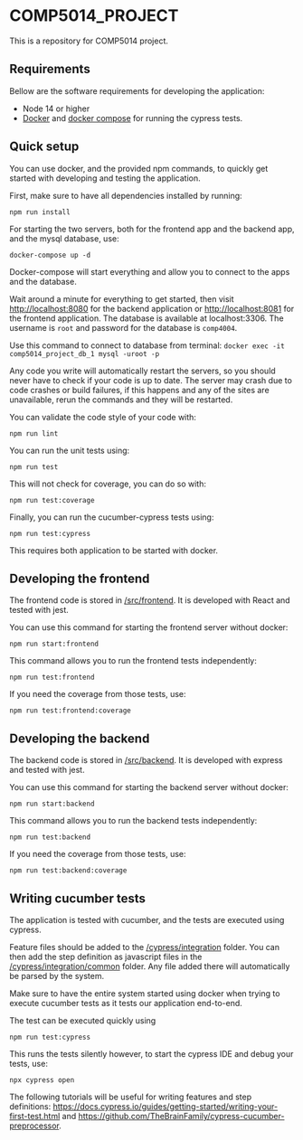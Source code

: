 # COMP5014_PROJECT
This is a repository for COMP5014 project.

## Requirements
Bellow are the software requirements for developing the application:

- Node 14 or higher
- [Docker](https://www.docker.com/) and [docker compose](https://docs.docker.com/compose/) for running the cypress tests.

## Quick setup
You can use docker, and the provided npm commands, to quickly get started with developing and testing the application.

First, make sure to have all dependencies installed by running:

```
npm run install
```

For starting the two servers, both for the frontend app and the backend app, and the mysql database, use:

```
docker-compose up -d
```

Docker-compose will start everything and allow you to connect to the apps and the database.

Wait around a minute for everything to get started, then visit [http://localhost:8080](http://localhost:8080) for the backend application or [http://localhost:8081](http://localhost:8081) for the frontend application. The database is available at localhost:3306. The username is `root` and password for the database is `comp4004`. 

Use this command to connect to database from terminal: 
`docker exec -it comp5014_project_db_1 mysql -uroot -p`

Any code you write will automatically restart the servers, so you should never have to check if your code is up to date. The server may crash due to code crashes or build failures, if this happens and any of the sites are unavailable, rerun the commands and they will be restarted.

You can validate the code style of your code with:

```
npm run lint
```

You can run the unit tests using:

```
npm run test
```

This will not check for coverage, you can do so with:

```
npm run test:coverage
```

Finally, you can run the cucumber-cypress tests using:

```
npm run test:cypress
```

This requires both application to be started with docker.

## Developing the frontend
The frontend code is stored in [/src/frontend](/src/frontend). It is developed with React and tested with jest.

You can use this command for starting the frontend server without docker:

```
npm run start:frontend
```

This command allows you to run the frontend tests independently:

```
npm run test:frontend
```

If you need the coverage from those tests, use: 

```
npm run test:frontend:coverage
```


## Developing the backend
The backend code is stored in [/src/backend](/src/backend). It is developed with express and tested with jest.

You can use this command for starting the backend server without docker:

```
npm run start:backend
```

This command allows you to run the backend tests independently:

```
npm run test:backend
```

If you need the coverage from those tests, use: 

```
npm run test:backend:coverage
```

## Writing cucumber tests
The application is tested with cucumber, and the tests are executed using cypress.

Feature files should be added to the [/cypress/integration](/cypress/integration) folder. You can then add the step definition as javascript files in the [/cypress/integration/common](/cypress/integration/common) folder. Any file added there will automatically be parsed by the system.

Make sure to have the entire system started using docker when trying to execute cucumber tests as it tests our application end-to-end.

The test can be executed quickly using

```
npm run test:cypress
```

This runs the tests silently however, to start the cypress IDE and debug your tests, use:

```
npx cypress open
```

The following tutorials will be useful for writing features and step definitions: https://docs.cypress.io/guides/getting-started/writing-your-first-test.html and https://github.com/TheBrainFamily/cypress-cucumber-preprocessor.
